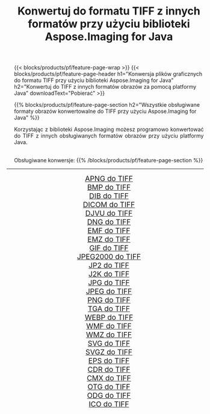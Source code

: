﻿---
title: Konwertuj do formatu TIFF z innych formatów przy użyciu biblioteki Aspose.Imaging for Java 
weight: 3920
url: /pl/java/conversion/to/tiff 
lang: pl
langdirlevel: 2
locales: zh-hans,ja,it,ru,de,es,fr,nl,id,lt,pl,pt,vi,tr,ko,zh-hant,ar,hi,th,sv,cs,uk,he
description: Za pomocą Aspose.Imaging możesz konwertować do TIFF z innych formatów przy użyciu Javy
---

{{< blocks/products/pf/feature-page-wrap >}}
{{< blocks/products/pf/feature-page-header h1="Konwersja plików graficznych do formatu TIFF przy użyciu biblioteki Aspose.Imaging for Java" h2="Konwertuj do TIFF z innych formatów obrazów za pomocą platformy Java" downloadText="Pobierać" >}}


{{% blocks/products/pf/feature-page-section  h2="Wszystkie obsługiwane formaty obrazów konwertowalne do TIFF przy użyciu Aspose.Imaging for Java" %}}
<p align=justify>Korzystając z biblioteki Aspose.Imaging możesz programowo konwertować do TIFF z innych obsługiwanych formatów obrazów przy użyciu platformy Java.</p>
<br/>
Obsługiwane konwersje:
{{% /blocks/products/pf/feature-page-section %}}
<div class="container-fluid productfamilypage bg-gray">
    <div class="convertypes bg-gray agp-content section">
        <div class="container">
		<hr style="margin-left:-20px;"/>
		<div class="row other-converters" style="gap: 10px;font-size: 19px;text-align:center;">
		    <div class='col-md-2 other-converter remove-lp remove-rp'><a href="/imaging/pl/java/conversion/apng-to-tiff" style="padding:15px;">APNG do TIFF</a></div>
<div class='col-md-2 other-converter remove-lp remove-rp'><a href="/imaging/pl/java/conversion/bmp-to-tiff" style="padding:15px;">BMP do TIFF</a></div>
<div class='col-md-2 other-converter remove-lp remove-rp'><a href="/imaging/pl/java/conversion/dib-to-tiff" style="padding:15px;">DIB do TIFF</a></div>
<div class='col-md-2 other-converter remove-lp remove-rp'><a href="/imaging/pl/java/conversion/dicom-to-tiff" style="padding:15px;">DICOM do TIFF</a></div>
<div class='col-md-2 other-converter remove-lp remove-rp'><a href="/imaging/pl/java/conversion/djvu-to-tiff" style="padding:15px;">DJVU do TIFF</a></div>
<div class='col-md-2 other-converter remove-lp remove-rp'><a href="/imaging/pl/java/conversion/dng-to-tiff" style="padding:15px;">DNG do TIFF</a></div>
<div class='col-md-2 other-converter remove-lp remove-rp'><a href="/imaging/pl/java/conversion/emf-to-tiff" style="padding:15px;">EMF do TIFF</a></div>
<div class='col-md-2 other-converter remove-lp remove-rp'><a href="/imaging/pl/java/conversion/emz-to-tiff" style="padding:15px;">EMZ do TIFF</a></div>
<div class='col-md-2 other-converter remove-lp remove-rp'><a href="/imaging/pl/java/conversion/gif-to-tiff" style="padding:15px;">GIF do TIFF</a></div>
<div class='col-md-2 other-converter remove-lp remove-rp'><a href="/imaging/pl/java/conversion/jpeg2000-to-tiff" style="padding:15px;">JPEG2000 do TIFF</a></div>
<div class='col-md-2 other-converter remove-lp remove-rp'><a href="/imaging/pl/java/conversion/jp2-to-tiff" style="padding:15px;">JP2 do TIFF</a></div>
<div class='col-md-2 other-converter remove-lp remove-rp'><a href="/imaging/pl/java/conversion/j2k-to-tiff" style="padding:15px;">J2K do TIFF</a></div>
<div class='col-md-2 other-converter remove-lp remove-rp'><a href="/imaging/pl/java/conversion/jpg-to-tiff" style="padding:15px;">JPG do TIFF</a></div>
<div class='col-md-2 other-converter remove-lp remove-rp'><a href="/imaging/pl/java/conversion/jpeg-to-tiff" style="padding:15px;">JPEG do TIFF</a></div>
<div class='col-md-2 other-converter remove-lp remove-rp'><a href="/imaging/pl/java/conversion/png-to-tiff" style="padding:15px;">PNG do TIFF</a></div>
<div class='col-md-2 other-converter remove-lp remove-rp'><a href="/imaging/pl/java/conversion/tga-to-tiff" style="padding:15px;">TGA do TIFF</a></div>
<div class='col-md-2 other-converter remove-lp remove-rp'><a href="/imaging/pl/java/conversion/webp-to-tiff" style="padding:15px;">WEBP do TIFF</a></div>
<div class='col-md-2 other-converter remove-lp remove-rp'><a href="/imaging/pl/java/conversion/wmf-to-tiff" style="padding:15px;">WMF do TIFF</a></div>
<div class='col-md-2 other-converter remove-lp remove-rp'><a href="/imaging/pl/java/conversion/wmz-to-tiff" style="padding:15px;">WMZ do TIFF</a></div>
<div class='col-md-2 other-converter remove-lp remove-rp'><a href="/imaging/pl/java/conversion/svg-to-tiff" style="padding:15px;">SVG do TIFF</a></div>
<div class='col-md-2 other-converter remove-lp remove-rp'><a href="/imaging/pl/java/conversion/svgz-to-tiff" style="padding:15px;">SVGZ do TIFF</a></div>
<div class='col-md-2 other-converter remove-lp remove-rp'><a href="/imaging/pl/java/conversion/eps-to-tiff" style="padding:15px;">EPS do TIFF</a></div>
<div class='col-md-2 other-converter remove-lp remove-rp'><a href="/imaging/pl/java/conversion/cdr-to-tiff" style="padding:15px;">CDR do TIFF</a></div>
<div class='col-md-2 other-converter remove-lp remove-rp'><a href="/imaging/pl/java/conversion/cmx-to-tiff" style="padding:15px;">CMX do TIFF</a></div>
<div class='col-md-2 other-converter remove-lp remove-rp'><a href="/imaging/pl/java/conversion/otg-to-tiff" style="padding:15px;">OTG do TIFF</a></div>
<div class='col-md-2 other-converter remove-lp remove-rp'><a href="/imaging/pl/java/conversion/odg-to-tiff" style="padding:15px;">ODG do TIFF</a></div>
<div class='col-md-2 other-converter remove-lp remove-rp'><a href="/imaging/pl/java/conversion/ico-to-tiff" style="padding:15px;">ICO do TIFF</a></div>
                </div>
        </div>
    </div>
</div>
<br/>

